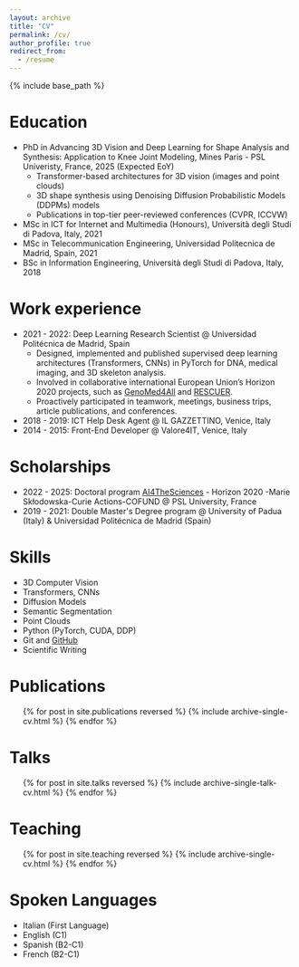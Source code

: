 ```yaml
---
layout: archive
title: "CV"
permalink: /cv/
author_profile: true
redirect_from:
  - /resume
---
```


{% include base_path %}

Education
======
* PhD in Advancing 3D Vision and Deep Learning for Shape Analysis and Synthesis: Application to Knee Joint Modeling, Mines Paris - PSL Univeristy, France, 2025 (Expected EoY)
  * Transformer-based architectures for 3D vision (images and point clouds)
  * 3D shape synthesis using Denoising Diffusion Probabilistic Models (DDPMs) models
  * Publications in top-tier peer-reviewed conferences (CVPR, ICCVW)</li>
* MSc in ICT for Internet and Multimedia (Honours), Università degli Studi di Padova, Italy, 2021
* MSc in Telecommunication Engineering, Universidad Politecnica de Madrid, Spain, 2021
* BSc in Information Engineering, Università degli Studi di Padova, Italy, 2018

Work experience
======
* 2021 - 2022: Deep Learning Research Scientist @ Universidad Politécnica de Madrid, Spain
  * Designed, implemented and published supervised deep learning architectures (Transformers, CNNs) in PyTorch for DNA, medical imaging, and 3D skeleton analysis.
  * Involved in collaborative international European Union’s Horizon 2020 projects, such as [GenoMed4All](https://genomed4all.eu/") and [RESCUER](https://rescuerproject.eu/).
  * Proactively participated in teamwork, meetings, business trips, article publications, and conferences.
* 2018 - 2019: ICT Help Desk Agent @ IL GAZZETTINO, Venice, Italy
* 2014 - 2015: Front-End Developer @ Valore4IT, Venice, Italy

Scholarships
======
* 2022 - 2025: Doctoral program [AI4TheSciences](https://psl.eu/en/research/major-research-projects/european-programs/ai4thesciences-doctoral-program) - Horizon 2020 -Marie Skłodowska-Curie Actions-COFUND @ PSL University, France
* 2019 - 2021: Double Master's Degree program @ University of Padua (Italy) & Universidad Politécnica de Madrid (Spain)

Skills
======
* 3D Computer Vision
* Transformers, CNNs
* Diffusion Models
* Semantic Segmentation
* Point Clouds
* Python (PyTorch, CUDA, DDP)
* Git and [GitHub](https://github.com/matteo-bastico)
* Scientific Writing

Publications
======
  <ul>{% for post in site.publications reversed %}
    {% include archive-single-cv.html %}
  {% endfor %}</ul>
  
Talks
======
  <ul>{% for post in site.talks reversed %}
    {% include archive-single-talk-cv.html  %}
  {% endfor %}</ul>
  
Teaching
======
  <ul>{% for post in site.teaching reversed %}
    {% include archive-single-cv.html %}
  {% endfor %}</ul>

Spoken Languages
======
  <ul>
    <li>Italian (First Language)</li>
    <li>English (C1)</li>
    <li>Spanish (B2-C1)</li>
    <li>French (B2-C1)</li>
  </ul>
